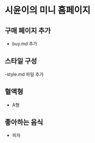 # 시윤이의 미니 홈페이지

## 구매 페이지 추가

- buy.md 추가

## 스타일 구성

-style.md 파일 추가

## 혈액형

- A형

## 좋아하는 음식

- 피자
